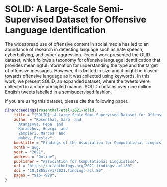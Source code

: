 
# SOLID: A Large-Scale Semi-Supervised Dataset for Offensive Language Identification

The widespread use of offensive content in social media has led to an abundance of research in detecting language such as hate speech, cyberbullying, and cyber-aggression. Recent work presented the OLID dataset, which follows a taxonomy for offensive language identification that provides meaningful information for understanding the type and the target of offensive messages. However, it is limited in size and it might be biased towards offensive language as it was collected using keywords. In this work, we present SOLID, an expanded dataset, where the tweets were collected in a more principled manner. SOLID contains over nine million English tweets labelled in a semisupervised fashion.

If you are using this dataset, please cite the following paper. 


```bibtex
@inproceedings{rosenthal-etal-2021-solid,
    title = "{SOLID}: A Large-Scale Semi-Supervised Dataset for Offensive Language Identification",
    author = "Rosenthal, Sara  and
      Atanasova, Pepa  and
      Karadzhov, Georgi  and
      Zampieri, Marcos  and
      Nakov, Preslav",
    booktitle = "Findings of the Association for Computational Linguistics: ACL-IJCNLP 2021",
    month = aug,
    year = "2021",
    address = "Online",
    publisher = "Association for Computational Linguistics",
    url = "https://aclanthology.org/2021.findings-acl.80",
    doi = "10.18653/v1/2021.findings-acl.80",
    pages = "915--928",
}
```